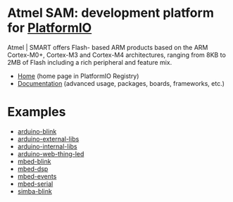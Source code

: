 
# Atmel SAM: development platform for [PlatformIO](https://platformio.org)

Atmel | SMART offers Flash- based ARM products based on the ARM Cortex-M0+, Cortex-M3 and Cortex-M4 architectures, ranging from 8KB to 2MB of Flash including a rich peripheral and feature mix.

* [Home](https://platformio.org/platforms/atmelsam) (home page in PlatformIO Registry)
* [Documentation](http://docs.platformio.org/page/platforms/atmelsam.html) (advanced usage, packages, boards, frameworks, etc.)

# Examples

* [arduino-blink](https://github.com/platformio/platform-atmelsam/tree/master/examples/arduino-blink)
* [arduino-external-libs](https://github.com/platformio/platform-atmelsam/tree/master/examples/arduino-external-libs)
* [arduino-internal-libs](https://github.com/platformio/platform-atmelsam/tree/master/examples/arduino-internal-libs)
* [arduino-web-thing-led](https://github.com/platformio/platform-atmelsam/tree/master/examples/arduino-web-thing-led)
* [mbed-blink](https://github.com/platformio/platform-atmelsam/tree/master/examples/mbed-blink)
* [mbed-dsp](https://github.com/platformio/platform-atmelsam/tree/master/examples/mbed-dsp)
* [mbed-events](https://github.com/platformio/platform-atmelsam/tree/master/examples/mbed-events)
* [mbed-serial](https://github.com/platformio/platform-atmelsam/tree/master/examples/mbed-serial)
* [simba-blink](https://github.com/platformio/platform-atmelsam/tree/master/examples/simba-blink)
